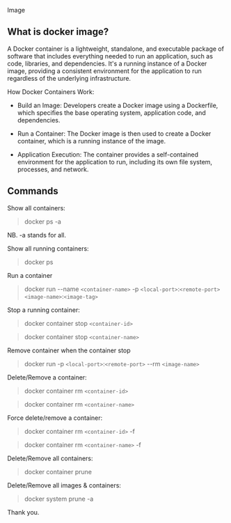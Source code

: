 Image

## What is docker image?

A Docker container is a lightweight, standalone, and executable package of software that includes everything needed to run an application, such as code, libraries, and dependencies. It's a running instance of a Docker image, providing a consistent environment for the application to run regardless of the underlying infrastructure.

How Docker Containers Work:

- Build an Image: Developers create a Docker image using a Dockerfile, which specifies the base operating system, application code, and dependencies.

- Run a Container: The Docker image is then used to create a Docker container, which is a running instance of the image.

- Application Execution: The container provides a self-contained environment for the application to run, including its own file system, processes, and network.

## Commands

Show all containers:

> docker ps -a

NB. -a stands for all.

Show all running containers:

> docker ps

Run a container

> docker run --name `<container-name>` -p `<local-port>`:`<remote-port>` `<image-name>`:`<image-tag>`

Stop a running container:

> docker container stop `<container-id>`

> docker container stop `<container-name>`

Remove container when the container stop

> docker run -p `<local-port>`:`<remote-port>` --rm `<image-name>`

Delete/Remove a container:

> docker container rm `<container-id>`

> docker container rm `<container-name>`

Force delete/remove a container:

> docker container rm `<container-id>` -f

> docker container rm `<container-name>` -f

Delete/Remove all containers:

> docker container prune

Delete/Remove all images & containers:

> docker system prune -a

Thank you.
